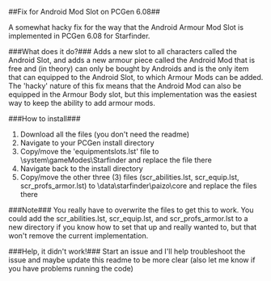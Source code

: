 ##Fix for Android Mod Slot on PCGen 6.08##

A somewhat hacky fix for the way that the Android Armour Mod Slot is implemented in PCGen 6.08 for Starfinder.

###What does it do?###
Adds a new slot to all characters called the Android Slot, and adds a new armour piece called the Android Mod that is free and (in theory) can only be bought by Androids and is the only item that can equipped to the Android Slot, to which Armour Mods can be added. The 'hacky' nature of this fix means that the Android Mod can also be equipped in the Armour Body slot, but this implementation was the easiest way to keep the ability to add armour mods.

###How to install###
1. Download all the files (you don't need the readme)
2. Navigate to your PCGen install directory
3. Copy/move the 'equipmentslots.lst' file to \system\gameModes\Starfinder and replace the file there
4. Navigate back to the install directory
4. Copy/move the other three (3) files (scr_abilities.lst, scr_equip.lst, scr_profs_armor.lst) to \data\starfinder\paizo\core and replace the files there

###Note###
You really have to overwrite the files to get this to work. You could add the scr_abilities.lst, scr_equip.lst, and scr_profs_armor.lst to a new directory if you know how to set that up and really wanted to, but that won't remove the current implementation.

###Help, it didn't work!###
Start an issue and I'll help troubleshoot the issue and maybe update this readme to be more clear (also let me know if you have problems running the code)

